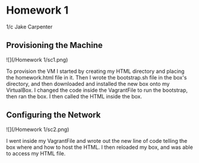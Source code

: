 # Homework 1
1/c Jake Carpenter

## Provisioning the Machine

![](/Homework 1/sc1.png)

To provision the VM I started by creating my HTML directory and placing the homework.html file in it. Then I wrote the bootstrap.sh file in the box's directory, and then downloaded and installed the new box
onto my VirtualBox. I changed the code inside the VagrantFile to run the bootstrap, then ran the box. I then called the HTML inside the box.


## Configuring the Network

![](/Homework 1/sc2.png)

I went inside my VagrantFile and wrote out the new line of code telling the box where and how to host the HTML. I then reloaded my box, and was able to access my HTML file.
